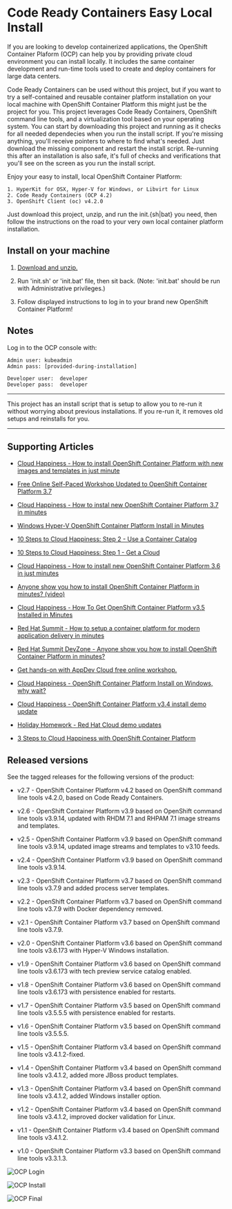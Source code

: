 Code Ready Containers Easy Local Install  
========================================
If you are looking to develop containerized applications, the OpenShift Container Plaform (OCP) can help you by providing 
private cloud environment you can install locally. It includes the same container development and run-time 
tools used to create and deploy containers for large data centers. 

Code Ready Containers can be used without this project, but if you want to try a self-contained and reusable container platform
installation on your local machine with OpenShift Container Platform this might just be the project for you. This project 
leverages Code Ready Containers, OpenShift command line tools, and a virtualization tool based on your operating system. You can
start by downloading this project and running as it checks for all needed dependecies when you run the install script. If you're
missing anything, you'll receive pointers to where to find what's needed. Just download the missing component and restart the
install script. Re-running this after an installation is also safe, it's full of checks and verifications that you'll see on the
screen as you run the install script. 

Enjoy your easy to install, local OpenShift Container Platform:

   ```
   1. HyperKit for OSX, Hyper-V for Windows, or Libvirt for Linux
   2. Code Ready Containers (OCP 4.2)
   3. OpenShift Client (oc) v4.2.0
   ```

Just download this project, unzip, and run the init.{sh|bat} you need, then follow the instructions on the road
to your very own local container platform installation.


Install on your machine
-----------------------
1. [Download and unzip.](https://gitlab.com/redhatdemocentral/ocp-install-demo/-/archive/master/ocp-install-demo-master.zip)

2. Run 'init.sh' or 'init.bat' file, then sit back. (Note: 'init.bat' should be run with Administrative privileges.)

3. Follow displayed instructions to log in to your brand new OpenShift Container Platform!


Notes
-----
Log in to the OCP console with:
   
   ```
   Admin user: kubeadmin
   Admin pass: [provided-during-installation]

   Developer user:  developer
   Developer pass:  developer
   ```

------

This project has an install script that is setup to allow you to re-run it without worrying about previous
installations. If you re-run it, it removes old setups and reinstalls for you. 

-----


Supporting Articles
-------------------
- [Cloud Happiness - How to install OpenShift Container Platform with new images and templates in just minute](http://bit.ly/how-to-install-ocp-new-images-and-templates)

- [Free Online Self-Paced Workshop Updated to OpenShift Container Platform 3.7](http://www.schabell.org/2017/12/free-online-self-paced-workshop-updated-openshift-37.html)

- [Cloud Happiness - How to instal new OpenShift Container Platform 3.7 in minutes](http://www.schabell.org/2017/12/cloud-happiness-how-to-install-new-openshift-v37-in-minutes.html) 

- [Windows Hyper-V OpenShift Container Platform Install in Minutes](http://www.schabell.org/2017/11/windows-hyper-v-openshift-container-platform-install-minutes.html)

- [10 Steps to Cloud Happiness: Step 2 - Use a Container Catalog](http://www.schabell.org/2017/10/10-steps-to-cloud-happiness-step-2.html)

- [10 Steps to Cloud Happiness: Step 1 - Get a Cloud](http://www.schabell.org/2017/10/10-steps-to-cloud-happiness-step-1.html)

- [Cloud Happiness - How to install new OpenShift Container Platform 3.6 in just minutes](http://www.schabell.org/2017/08/cloud-happiness-how-to-install-new-openshift-v36-in-minutes.html)

- [Anyone show you how to install OpenShift Container Platform in minutes? (video)](http://www.schabell.org/2017/06/howto-install-openshift-container-platform-in-minutes-video.html)

- [Cloud Happiness - How To Get OpenShift Container Platform v3.5 Installed in Minutes](http://www.schabell.org/2017/05/cloud-happiness-how-to-get-openshift.html)

- [Red Hat Summit - How to setup a container platform for modern application delivery in minutes](http://www.schabell.org/2017/05/redhat-summit-how-to-setup-container-platform-slides.html)

- [Red Hat Summit DevZone - Anyone show you how to install OpenShift Container Platform in minutes?](http://www.schabell.org/2017/05/devzone-how-to-install-openshift-slides.html)

- [Get hands-on with AppDev Cloud free online workshop.](http://appdevcloudworkshop.github.io)

- [Cloud Happiness - OpenShift Container Platform Install on Windows, why wait?](http://www.schabell.org/2017/03/cloud-happiness-openshift-container-platform-windows-install.html)

- [Cloud Happiness - OpenShift Container Platform v3.4 install demo update](http://www.schabell.org/2017/02/cloud-happiness-openshift-container-platform-install-updated.html)

- [Holiday Homework - Red Hat Cloud demo updates](http://www.schabell.org/2016/12/holiday-homework-redhat-cloud-demo-updates.html)

- [3 Steps to Cloud Happiness with OpenShift Container Platform](http://www.schabell.org/2016/11/3-steps-to-cloud-happiness-with-ocp.html)


Released versions
-----------------
See the tagged releases for the following versions of the product:

- v2.7 - OpenShift Container Platform v4.2 based on OpenShift command line tools v4.2.0, based on Code Ready Containers.

- v2.6 - OpenShift Container Platform v3.9 based on OpenShift command line tools v3.9.14, updated with RHDM 7.1 and RHPAM 7.1 image streams and templates.

- v2.5 - OpenShift Container Platform v3.9 based on OpenShift command line tools v3.9.14, updated image streams and templates to v3.10 feeds.

- v2.4 - OpenShift Container Platform v3.9 based on OpenShift command line tools v3.9.14.

- v2.3 - OpenShift Container Platform v3.7 based on OpenShift command line tools v3.7.9 and added process server templates.

- v2.2 - OpenShift Container Platform v3.7 based on OpenShift command line tools v3.7.9 with Docker dependency removed.

- v2.1 - OpenShift Container Platform v3.7 based on OpenShift command line tools v3.7.9.

- v2.0 - OpenShift Container Platform v3.6 based on OpenShift command line tools v3.6.173 with Hyper-V Windows installation.

- v1.9 - OpenShift Container Platform v3.6 based on OpenShift command line tools v3.6.173 with tech preview service catalog enabled.

- v1.8 - OpenShift Container Platform v3.6 based on OpenShift command line tools v3.6.173 with persistence enabled for restarts.

- v1.7 - OpenShift Container Platform v3.5 based on OpenShift command line tools v3.5.5.5 with persistence enabled for restarts.

- v1.6 - OpenShift Container Platform v3.5 based on OpenShift command line tools v3.5.5.5.

- v1.5 - OpenShift Container Platform v3.4 based on OpenShift command line tools v3.4.1.2-fixed.

- v1.4 - OpenShift Container Platform v3.4 based on OpenShift command line tools v3.4.1.2, added more JBoss product templates.

- v1.3 - OpenShift Container Platform v3.4 based on OpenShift command line tools v3.4.1.2, added Windows installer option.

- v1.2 - OpenShift Container Platform v3.4 based on OpenShift command line tools v3.4.1.2, improved docker validation for Linux.

- v1.1 - OpenShift Container Platform v3.4 based on OpenShift command line tools v3.4.1.2.

- v1.0 - OpenShift Container Platform v3.3 based on OpenShift command line tools v3.3.1.3.

![OCP Login](https://gitlab.com/redhatdemocentral/ocp-install-demo/raw/master/docs/demo-images/ocp-login.png)

![OCP Install](https://gitlab.com/redhatdemocentral/ocp-install-demo/raw/master/docs/demo-images/ocp-install-version-checking.png)

![OCP Final](https://gitlab.com/redhatdemocentral/ocp-install-demo/raw/master/docs/demo-images/ocp-install-final-details.png)

